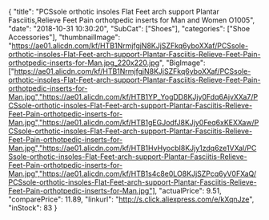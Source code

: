 {
	"title": "PCSsole orthotic insoles Flat Feet arch support Plantar Fasciitis,Relieve Feet Pain orthotpedic inserts for Man and Women O1005",
	"date": "2018-10-31 10:30:20",
	"SubCat": ["Shoes"],
	"categories": ["Shoe Accessories"],
	"thumbnailImage": "https://ae01.alicdn.com/kf/HTB1NrmjfgjN8KJjSZFkq6yboXXaf/PCSsole-orthotic-insoles-Flat-Feet-arch-support-Plantar-Fasciitis-Relieve-Feet-Pain-orthotpedic-inserts-for-Man.jpg_220x220.jpg",
	"BigImage": ["https://ae01.alicdn.com/kf/HTB1NrmjfgjN8KJjSZFkq6yboXXaf/PCSsole-orthotic-insoles-Flat-Feet-arch-support-Plantar-Fasciitis-Relieve-Feet-Pain-orthotpedic-inserts-for-Man.jpg","https://ae01.alicdn.com/kf/HTB1YP_YogDD8KJjy0Fdq6AjvXXa7/PCSsole-orthotic-insoles-Flat-Feet-arch-support-Plantar-Fasciitis-Relieve-Feet-Pain-orthotpedic-inserts-for-Man.jpg","https://ae01.alicdn.com/kf/HTB1gEGJodfJ8KJjy0Feq6xKEXXaw/PCSsole-orthotic-insoles-Flat-Feet-arch-support-Plantar-Fasciitis-Relieve-Feet-Pain-orthotpedic-inserts-for-Man.jpg","https://ae01.alicdn.com/kf/HTB1HvHyocbI8KJjy1zdq6ze1VXal/PCSsole-orthotic-insoles-Flat-Feet-arch-support-Plantar-Fasciitis-Relieve-Feet-Pain-orthotpedic-inserts-for-Man.jpg","https://ae01.alicdn.com/kf/HTB1s4c8e0LO8KJjSZPcq6yV0FXaQ/PCSsole-orthotic-insoles-Flat-Feet-arch-support-Plantar-Fasciitis-Relieve-Feet-Pain-orthotpedic-inserts-for-Man.jpg"],
	"actualPrice": 9.51,
	"comparePrice": 11.89,
	"linkurl": "http://s.click.aliexpress.com/e/kXqnJze",
	"inStock": 83
}
